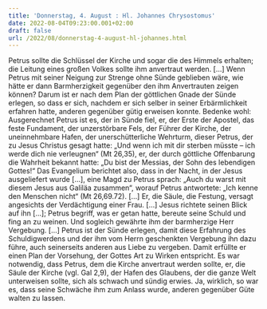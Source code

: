 ```yaml
---
title: 'Donnerstag, 4. August : Hl. Johannes Chrysostomus'
date: 2022-08-04T09:23:00.001+02:00
draft: false
url: /2022/08/donnerstag-4-august-hl-johannes.html
---
```


Petrus sollte die Schlüssel der Kirche und sogar die des Himmels erhalten; die Leitung eines großen Volkes sollte ihm anvertraut werden. \[…\] Wenn Petrus mit seiner Neigung zur Strenge ohne Sünde geblieben wäre, wie hätte er dann Barmherzigkeit gegenüber den ihm Anvertrauten zeigen können? Darum ist er nach dem Plan der göttlichen Gnade der Sünde erlegen, so dass er sich, nachdem er sich selber in seiner Erbärmlichkeit erfahren hatte, anderen gegenüber gütig erweisen konnte. Bedenke wohl: Ausgerechnet Petrus ist es, der in Sünde fiel, er, der Erste der Apostel, das feste Fundament, der unzerstörbare Fels, der Führer der Kirche, der uneinnehmbare Hafen, der unerschütterliche Wehrturm, dieser Petrus, der zu Jesus Christus gesagt hatte: „Und wenn ich mit dir sterben müsste – ich werde dich nie verleugnen“ (Mt 26,35), er, der durch göttliche Offenbarung die Wahrheit bekannt hatte: „Du bist der Messias, der Sohn des lebendigen Gottes!“ Das Evangelium berichtet also, dass in der Nacht, in der Jesus ausgeliefert wurde \[…\], eine Magd zu Petrus sprach: „Auch du warst mit diesem Jesus aus Galiläa zusammen“, worauf Petrus antwortete: „Ich kenne den Menschen nicht“ (Mt 26,69.72). \[…\] Er, die Säule, die Festung, versagt angesichts der Verdächtigung einer Frau. \[…\] Jesus richtete seinen Blick auf ihn \[…\]; Petrus begriff, was er getan hatte, bereute seine Schuld und fing an zu weinen. Und sogleich gewährte ihm der barmherzige Herr Vergebung. \[…\] Petrus ist der Sünde erlegen, damit diese Erfahrung des Schuldigwerdens und der ihm vom Herrn geschenkten Vergebung ihn dazu führe, auch seinerseits anderen aus Liebe zu vergeben. Damit erfüllte er einen Plan der Vorsehung, der Gottes Art zu Wirken entspricht. Es war notwendig, dass Petrus, dem die Kirche anvertraut werden sollte, er, die Säule der Kirche (vgl. Gal 2,9), der Hafen des Glaubens, der die ganze Welt unterweisen sollte, sich als schwach und sündig erwies. Ja, wirklich, so war es, dass seine Schwäche ihm zum Anlass wurde, anderen gegenüber Güte walten zu lassen.